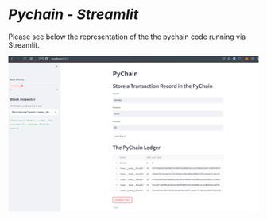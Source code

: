 # ***Pychain - Streamlit***


Please see below the representation of the the pychain code running via Streamlit.



<img src="streamlit_pychain.png" alt="pychain_streamlit" width="600"/>

